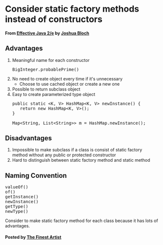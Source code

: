 # Consider static factory methods instead of constructors

#### From <u>[Effective Java 2/e](https://books.google.co.kr/books/about/Effective_Java.html?id=ka2VUBqHiWkC&hl=en)</u> by <u>[Joshua Bloch](https://en.wikipedia.org/wiki/Joshua_Bloch)</u>

## Advantages
1. Meaningful name for each constructor
   <pre class="prettyprint">
   BigInteger.probablePrime()
   </pre>
2. No need to create object every time if it's unnecessary
   * Choose to use cached object or create a new one
3. Possible to return subclass object
4. Easy to create parameterized type object
   <pre class="prettyprint">
   public static &lt;K, V&gt; HashMap&lt;K, V&gt; newInstance() {
      return new HashMap&lt;K, V&gt;();
   }

   Map&lt;String, List&lt;String&gt;&gt; m = HashMap.newInstance();
   </pre>

## Disadvantages
1. Impossible to make subclass if a class is consist of static factory method without any public or protected constructor
2. Hard to distinguish between static factory method and static method

## Naming Convention
<pre class="prettyprint">
valueOf()
of()
getInstance()
newInstance()
getType()
newType()
</pre>

Consider to make static factory method for each class because it has lots of advantages.

#### Posted by <u>[The Finest Artist](http://thefinestartist.com)
